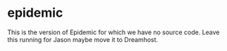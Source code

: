 # epidemic
This is the version of Epidemic for which we have no source code. Leave this running for Jason maybe move it to Dreamhost.
